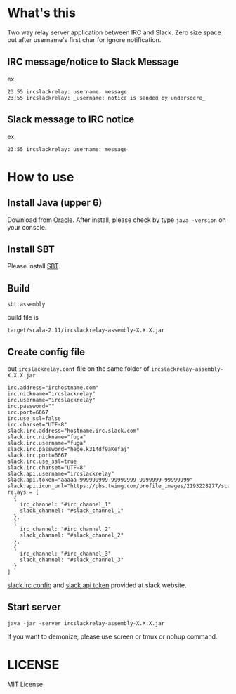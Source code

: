 # What's this
Two way relay server application between IRC and Slack.
Zero size space put after username's first char for ignore notification.

## IRC message/notice to Slack Message
ex.
```
23:55 ircslackrelay: u​sername: message
23:55 ircslackrelay: _u​sername: notice is sanded by undersocre_
```

## Slack message to IRC notice
ex.
```
23:55 ircslackrelay: u​sername: message
```

# How to use
## Install Java (upper 6)
Download from [Oracle](http://www.oracle.com/technetwork/java/javase/downloads/index-jsp-138363.html).
After install, please check by type `java -version` on your console.

## Install SBT
Please install [SBT](http://www.scala-sbt.org/).

## Build
```
sbt assembly
```
build file is
```
target/scala-2.11/ircslackrelay-assembly-X.X.X.jar
```

## Create config file
put `ircslackrelay.conf` file on the same folder of `ircslackrelay-assembly-X.X.X.jar`

```
irc.address="irchostname.com"
irc.nickname="ircslackrelay"
irc.username="ircslackrelay"
irc.password=""
irc.port=6667
irc.use_ssl=false
irc.charset="UTF-8"
slack.irc.address="hostname.irc.slack.com"
slack.irc.nickname="fuga"
slack.irc.username="fuga"
slack.irc.password="hege.k314df9aKefaj"
slack.irc.port=6667
slack.irc.use_ssl=true
slack.irc.charset="UTF-8"
slack.api.username="ircslackrelay"
slack.api.token="aaaaa-999999999-99999999-9999999-99999999"
slack.api.icon_url="https://pbs.twimg.com/profile_images/2193228277/scalachan.jpg"
relays = [
  {
    irc_channel: "#irc_channel_1"
    slack_channel: "#slack_channel_1"
  },
  {
    irc_channel: "#irc_channel_2"
    slack_channel: "#slack_channel_2"
  },
  {
    irc_channel: "#irc_channel_3"
    slack_channel: "#slack_channel_3"
  }
]
```
[slack.irc config](https://slack.zendesk.com/hc/en-us/articles/201727913-Connecting-to-Slack-over-IRC-and-XMPP) and [slack api token](https://api.slack.com/) provided at slack website.


## Start server
```
java -jar -server ircslackrelay-assembly-X.X.X.jar
```
If you want to demonize, please use screen or tmux or nohup command.

# LICENSE
MIT License

